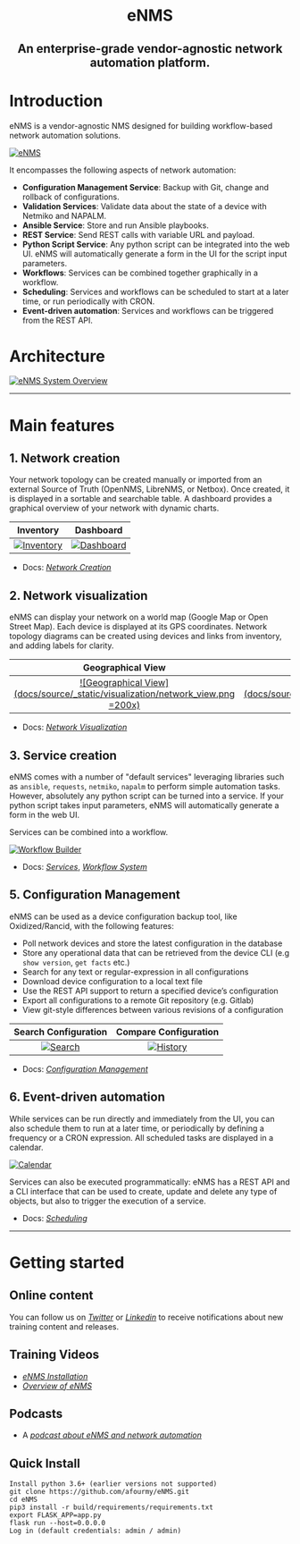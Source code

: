 <h1 align="center">eNMS</h1>
<h2 align="center">An enterprise-grade vendor-agnostic network automation platform.</h2>

# Introduction

eNMS is a vendor-agnostic NMS designed for building workflow-based network automation solutions.

[![eNMS](docs/source/_static/base/workflow.png)](https://www.demo.enms.io/workflow_builder)

It encompasses the following aspects of network automation:
  - **Configuration Management Service**: Backup with Git, change and rollback of configurations.
  - **Validation Services**: Validate data about the state of a device with Netmiko and NAPALM.
  - **Ansible Service**: Store and run Ansible playbooks.
  - **REST Service**: Send REST calls with variable URL and payload.
  - **Python Script Service**: Any python script can be integrated into the web UI. eNMS will automatically generate
a form in the UI for the script input parameters.
  - **Workflows**: Services can be combined together graphically in a workflow.
  - **Scheduling**: Services and workflows can be scheduled to start at a later time, or run periodically with CRON.
  - **Event-driven automation**: Services and workflows can be triggered from the REST API.

# Architecture

[![eNMS System Overview](docs/source/_static/eNMS_overview.PNG)](https://enms.readthedocs.io/en/latest/)

___

# Main features

## 1. Network creation

Your network topology can be created manually or imported from an
external Source of Truth (OpenNMS, LibreNMS, or Netbox).
Once created, it is displayed in a sortable and searchable table.
A dashboard provides a graphical overview of your network with dynamic charts.

Inventory                           |  Dashboard
:----------------------------------:|:-----------------------------------:
[![Inventory](docs/source/_static/base/inventory.png)](https://www.demo.enms.io/table/device) |  [![Dashboard](docs/source/_static/base/dashboard.png)](https://www.demo.enms.io/dashboard)

- Docs: _[Network Creation](https://enms.readthedocs.io/en/latest/inventory/network_creation/)_

## 2. Network visualization

eNMS can display your network on a world map (Google Map or Open Street Map).
Each device is displayed at its GPS coordinates.
Network topology diagrams can be created using devices and links from inventory, and adding labels for clarity.

Geographical View                |  Network Builder
:-------------------------------:|:-------------------------------:
[![Geographical View](docs/source/_static/visualization/network_view.png =200x)](https://www.demo.enms.io/visualization/geographical_view) |  [![Network Builder](docs/source/_static/base/network_builder.png =200x)](https://www.demo.enms.io/visualization/logical_view)

- Docs: _[Network Visualization](https://enms.readthedocs.io/en/latest/inventory/network_visualization/)_

## 3. Service creation

eNMS comes with a number of "default services" leveraging libraries such as `ansible`, `requests`, `netmiko`, `napalm`  to perform simple automation tasks. However, absolutely any python script can be turned into a service. If your python script takes input parameters, eNMS will automatically generate a form in the web UI.

Services can be combined into a workflow.

[![Workflow Builder](docs/source/_static/base/workflow.png)](https://www.demo.enms.io/workflow_builder)

- Docs: _[Services](https://enms.readthedocs.io/en/latest/automation/services/)_, _[Workflow System](https://enms.readthedocs.io/en/latest/automation/workflows/)_

## 5. Configuration Management

eNMS can be used as a device configuration backup tool, like Oxidized/Rancid, with the following features:

  - Poll network devices and store the latest configuration in the database
  - Store any operational data that can be retrieved from the device CLI (e.g ``show version``, ``get facts`` etc.)
  - Search for any text or regular-expression in all configurations
  - Download device configuration to a local text file
  - Use the REST API support to return a specified device’s configuration
  - Export all configurations to a remote Git repository (e.g. Gitlab)
  - View git-style differences between various revisions of a configuration

Search Configuration                          |  Compare Configuration
:--------------------------------------------:|:-------------------------------:
[![Search](docs/source/_static/base/configuration_search.png)](https://www.demo.enms.io/table/configuration) |  [![History](docs/source/_static/base/configuration_history.png)](https://www.demo.enms.io/table/configuration)

- Docs: _[Configuration Management](https://enms.readthedocs.io/en/latest/inventory/configuration_management/)_

## 6. Event-driven automation

While services can be run directly and immediately from the UI, you can also schedule them to run at a later time, or periodically by defining a frequency or a CRON expression. All scheduled tasks are displayed in a calendar.

[![Calendar](docs/source/_static/base/calendar.png)](https://www.demo.enms.io/table/task)

Services can also be executed programmatically: eNMS has a REST API and a CLI interface that can be used to create, update and delete any type of objects, but also to trigger the execution of a service.

- Docs: _[Scheduling](https://enms.readthedocs.io/en/latest/automation/scheduling/)_

___

# Getting started

## Online content

You can follow us on _[Twitter](https://twitter.com/AutomationEnms)_ or _[Linkedin](https://www.linkedin.com/company/enms-automation)_ to receive notifications about new training content and releases.

## Training Videos

- _[eNMS Installation](https://www.youtube.com/watch?v=Zu2iLNaZDQc)_
- _[Overview of eNMS](https://www.youtube.com/watch?v=XwU0yom_aY0&t=1205s)_

## Podcasts

- A _[podcast about eNMS and network automation](https://www.pythonpodcast.com/enms-network-automation-episode-232/)_

## Quick Install
    Install python 3.6+ (earlier versions not supported)
    git clone https://github.com/afourmy/eNMS.git
    cd eNMS
    pip3 install -r build/requirements/requirements.txt
    export FLASK_APP=app.py
    flask run --host=0.0.0.0
    Log in (default credentials: admin / admin)

